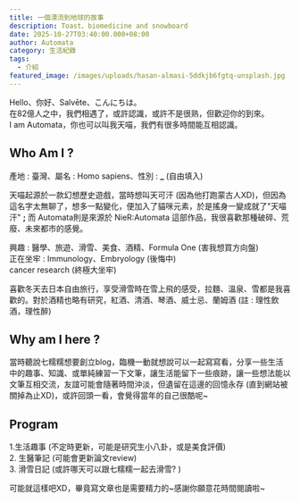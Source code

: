```yaml
---
title: 一個漂流到地球的故事
description: Toast、biomedicine and snowboard
date: 2025-10-27T03:40:00.000+08:00
author: Automata
category: 生活紀錄
tags:
  - 介紹
featured_image: /images/uploads/hasan-almasi-5ddkjb6fgtq-unsplash.jpg
---
```

Hello、你好、Salvēte、こんにちは。\
在82億人之中，我們相遇了，或許認識，或許不是很熟，但歡迎你的到來。\
I am Automata，你也可以叫我天喵，我們有很多時間能互相認識。

## Who Am I ?

產地 : 臺灣、屬名 : Homo sapiens、性別 : **_** (自由填入)

天喵起源於一款幻想歷史遊戲，當時想叫天可汗 (因為他打跑蒙古人XD)，但因為這名字太無聊了，想多一點變化，便加入了貓咪元素，於是搖身一變成就了"天喵汗" **;** 而 Automata則是來源於 NieR:Automata 這部作品，我很喜歡那種破碎、荒廢、未來都市的感覺。

興趣 : 醫學、旅遊、滑雪、美食、酒精、Formula One (害我想買方向盤)\
正在坐牢 : Immunology、Embryology (後悔中)\
cancer research (終極大坐牢)

喜歡冬天去日本自由旅行，享受滑雪時在雪上飛的感受，拉麵、溫泉、雪都是我喜歡的。對於酒精也略有研究，紅酒、清酒、琴酒、威士忌、蘭姆酒 (註 : 理性飲酒，理性醉)

## Why am I here ?

當時聽說七糯糯想要創立blog，臨機一動就想說可以一起寫寫看，分享一些生活中的趣事、知識、或單純練習一下文筆，讓生活能留下一些痕跡，讓一些想法能以文筆互相交流，友誼可能會隨著時間沖淡，但遺留在這邊的回憶永存 (直到網站被關掉為止XD)，或許回頭一看，會覺得當年的自己很酷呢~

## Program

1.生活趣事 (不定時更新，可能是研究生小八卦，或是美食評價)\
2. 生醫筆記 (可能會更新論文review)\
3. 滑雪日記 (或許哪天可以跟七糯糯一起去滑雪? )

可能就這樣吧XD，畢竟寫文章也是需要精力的\~感謝你願意花時間閱讀啦\~
